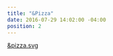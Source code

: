 ```yaml
---
title: "&Pizza"
date: 2016-07-29 14:02:00 -04:00
position: 2
---
```


[&pizza.svg](/uploads/&pizza.svg)